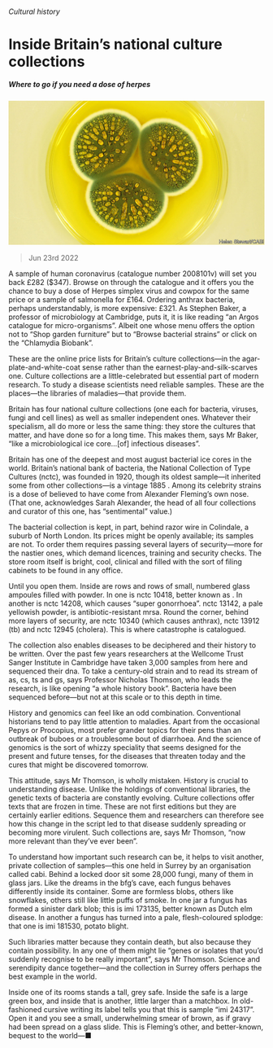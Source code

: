 ###### Cultural history

# Inside Britain’s national culture collections 

##### Where to go if you need a dose of herpes 

![image](images/20220625_BRP003.jpg) 

> Jun 23rd 2022 

A sample of human coronavirus (catalogue number 2008101v) will set you back £282 ($347). Browse on through the catalogue and it offers you the chance to buy a dose of Herpes simplex virus and cowpox for the same price or a sample of salmonella for £164. Ordering anthrax bacteria, perhaps understandably, is more expensive: £321. As Stephen Baker, a professor of microbiology at Cambridge, puts it, it is like reading “an Argos catalogue for micro-organisms”. Albeit one whose menu offers the option not to “Shop garden furniture” but to “Browse bacterial strains” or click on the “Chlamydia Biobank”. 

These are the online price lists for Britain’s culture collections—in the agar-plate-and-white-coat sense rather than the earnest-play-and-silk-scarves one. Culture collections are a little-celebrated but essential part of modern research. To study a disease scientists need reliable samples. These are the places—the libraries of maladies—that provide them. 

Britain has four national culture collections (one each for bacteria, viruses, fungi and cell lines) as well as smaller independent ones. Whatever their specialism, all do more or less the same thing: they store the cultures that matter, and have done so for a long time. This makes them, says Mr Baker, “like a microbiological ice core…[of] infectious diseases”. 

Britain has one of the deepest and most august bacterial ice cores in the world. Britain’s national bank of bacteria, the National Collection of Type Cultures (nctc), was founded in 1920, though its oldest sample—it inherited some from other collections—is a vintage 1885 . Among its celebrity strains is a dose of believed to have come from Alexander Fleming’s own nose. (That one, acknowledges Sarah Alexander, the head of all four collections and curator of this one, has “sentimental” value.) 

The bacterial collection is kept, in part, behind razor wire in Colindale, a suburb of North London. Its prices might be openly available; its samples are not. To order them requires passing several layers of security—more for the nastier ones, which demand licences, training and security checks. The store room itself is bright, cool, clinical and filled with the sort of filing cabinets to be found in any office. 

Until you open them. Inside are rows and rows of small, numbered glass ampoules filled with powder. In one is nctc 10418, better known as . In another is nctc 14208, which causes “super gonorrhoea”. nctc 13142, a pale yellowish powder, is antibiotic-resistant mrsa. Round the corner, behind more layers of security, are nctc 10340 (which causes anthrax), nctc 13912 (tb) and nctc 12945 (cholera). This is where catastrophe is catalogued.

The collection also enables diseases to be deciphered and their history to be written. Over the past few years researchers at the Wellcome Trust Sanger Institute in Cambridge have taken 3,000 samples from here and sequenced their dna. To take a century-old strain and to read its stream of as, cs, ts and gs, says Professor Nicholas Thomson, who leads the research, is like opening “a whole history book”. Bacteria have been sequenced before—but not at this scale or to this depth in time. 

History and genomics can feel like an odd combination. Conventional historians tend to pay little attention to maladies. Apart from the occasional Pepys or Procopius, most prefer grander topics for their pens than an outbreak of buboes or a troublesome bout of diarrhoea. And the science of genomics is the sort of whizzy speciality that seems designed for the present and future tenses, for the diseases that threaten today and the cures that might be discovered tomorrow. 

This attitude, says Mr Thomson, is wholly mistaken. History is crucial to understanding disease. Unlike the holdings of conventional libraries, the genetic texts of bacteria are constantly evolving. Culture collections offer texts that are frozen in time. These are not first editions but they are certainly earlier editions. Sequence them and researchers can therefore see how this change in the script led to that disease suddenly spreading or becoming more virulent. Such collections are, says Mr Thomson, “now more relevant than they’ve ever been”. 

To understand how important such research can be, it helps to visit another, private collection of samples—this one held in Surrey by an organisation called cabi. Behind a locked door sit some 28,000 fungi, many of them in glass jars. Like the dreams in the bfg’s cave, each fungus behaves differently inside its container. Some are formless blobs, others like snowflakes, others still like little puffs of smoke. In one jar a fungus has formed a sinister dark blob; this is imi 173135, better known as Dutch elm disease. In another a fungus has turned into a pale, flesh-coloured splodge: that one is imi 181530, potato blight. 

Such libraries matter because they contain death, but also because they contain possibility. In any one of them might lie “genes or isolates that you’d suddenly recognise to be really important”, says Mr Thomson. Science and serendipity dance together—and the collection in Surrey offers perhaps the best example in the world. 

Inside one of its rooms stands a tall, grey safe. Inside the safe is a large green box, and inside that is another, little larger than a matchbox. In old-fashioned cursive writing its label tells you that this is sample “imi 24317”. Open it and you see a small, underwhelming smear of brown, as if gravy had been spread on a glass slide. This is Fleming’s other, and better-known, bequest to the world—■

